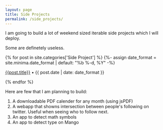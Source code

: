 ```yaml
---
layout: page
title: Side Projects
permalink: /side_projects/
---
```

<script>
  for (const iterator of document.getElementsByClassName('page-link')) {
      if (iterator.innerHTML === 'Search'){ iterator.classList.add('search-button'); iterator.title = 'Search';}
      if (iterator.innerHTML === 'Tags'){ iterator.classList.add('tags-button'); iterator.title = 'Tags';}
      if (iterator.innerHTML === 'Side Projects'){ iterator.classList.add('side-project-button'); iterator.title = 'Side Projects';}
  }
</script>

I am going to build a lot of weekend sized iterable side projects which I will deploy. 

Some are definetely useless.

{% for post in site.categories['Side Project'] %}
      {%- assign date_format = site.minima.date_format | default: "%b %-d, %Y" -%}
<article class="archive-item">
    <p class="post-meta post-meta-title"><a class="page-meta" href="{{ site.baseurl }}{{ post.url }}">{{post.title}}</a>  • {{ post.date | date: date_format }}</p>
</article>
{% endfor %}

Here are few that I am planning to build:
1. A downloadable PDF calender for any month (using jsPDF)
2. A webapp that showns intersection between people's following on twitter. Useful when seeing who to follow next.
3. An app to detect math symbols
4. An app to detect type on Mango